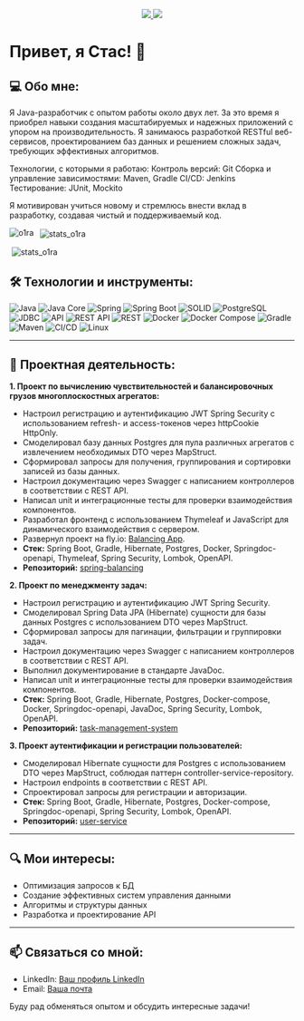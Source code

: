 <p align='center'>
  <a href="https://www.linkedin.com/in/gulay-sl/">
    <img src="https://img.shields.io/badge/linkedin-%230077B5.svg?&style=for-the-badge&logo=linkedin&logoColor=white" />
  </a>
  <a href="https://t.me/krajonoff">
    <img src="https://img.shields.io/badge/Telegram-2CA5E0?style=for-the-badge&logo=telegram&logoColor=white" />
  </a>
</p>


# Привет, я Стас! 👋

## 💻 Обо мне:
Я Java-разработчик с опытом работы около двух лет. За это время я приобрел навыки создания масштабируемых и надежных приложений 
с упором на производительность. Я занимаюсь разработкой RESTful веб-сервисов, проектированием баз данных и решением сложных задач, требующих эффективных алгоритмов.

Технологии, с которыми я работаю:
    Контроль версий: Git
    Сборка и управление зависимостями: Maven, Gradle
    CI/CD: Jenkins
    Тестирование: JUnit, Mockito

Я мотивирован учиться новому и стремлюсь внести вклад в разработку, создавая чистый и поддерживаемый код.

<!-- <div id="header" align="center">
<table>
  <tr>
    <td valign="top"><img src="https://github-readme-stats.vercel.app/api/top-langs/?username=krajoff&theme=dark)](https://github.com/krajoff" /></td>
    <td valign="top"><img src="https://media.giphy.com/media/RiykPw9tgdOylwFgUe/giphy.gif" width="205"/></td>
  </tr>
</table>
</div> -->

<p><img align="left" src="http://github-profile-summary-cards.vercel.app/api/cards/repos-per-language?username=krajoff&theme=default" alt="o1ra" /></p>

<p>&nbsp; <img align="center" src="http://github-profile-summary-cards.vercel.app/api/cards/stats?username=krajoff&theme=github" alt="stats_o1ra" /></p>

<p>&nbsp;<img align="center" src="http://github-profile-summary-cards.vercel.app/api/cards/profile-details?username=krajoff&theme=default" alt="stats_o1ra"/></p>

## 🛠 Технологии и инструменты:
![Java](https://img.shields.io/badge/-Java-007396?style=flat-square&logo=java&logoColor=white)
![Java Core](https://img.shields.io/badge/-Java%20Core-007396?style=flat-square&logo=java&logoColor=white)
![Spring](https://img.shields.io/badge/-Spring-6DB33F?style=flat-square&logo=spring&logoColor=white)
![Spring Boot](https://img.shields.io/badge/-Spring%20Boot-6DB33F?style=flat-square&logo=spring-boot&logoColor=white)
![SOLID](https://img.shields.io/badge/-SOLID-007396?style=flat-square&logo=java&logoColor=white)
![PostgreSQL](https://img.shields.io/badge/-PostgreSQL-336791?style=flat-square&logo=postgresql&logoColor=white)
![JDBC](https://img.shields.io/badge/-JDBC-007396?style=flat-square&logo=java&logoColor=white)
![API](https://img.shields.io/badge/-API-0288D1?style=flat-square&logo=api&logoColor=white)
![REST API](https://img.shields.io/badge/-REST%20API-FF6F00?style=flat-square&logo=rest&logoColor=white)
![REST](https://img.shields.io/badge/-REST-FF6F00?style=flat-square&logo=rest&logoColor=white)
![Docker](https://img.shields.io/badge/-Docker-2496ED?style=flat-square&logo=docker&logoColor=white)
![Docker Compose](https://img.shields.io/badge/-Docker%20Compose-2496ED?style=flat-square&logo=docker&logoColor=white)
![Gradle](https://img.shields.io/badge/-Gradle-02303A?style=flat-square&logo=gradle&logoColor=white)
![Maven](https://img.shields.io/badge/-Maven-C71A36?style=flat-square&logo=apache-maven&logoColor=white)
![CI/CD](https://img.shields.io/badge/-CI%2FCD-00897B?style=flat-square&logo=github-actions&logoColor=white)
![Linux](https://img.shields.io/badge/-Linux-FCC624?style=flat-square&logo=linux&logoColor=black)

---

## 🚀 Проектная деятельность:
**1. Проект по вычислению чувствительностей и балансировочных грузов многоплоскостных агрегатов:**
- Настроил регистрацию и аутентификацию JWT Spring Security с использованием refresh- и access-токенов через httpCookie HttpOnly.
- Смоделировал базу данных Postgres для пула различных агрегатов с извлечением необходимых DTO через MapStruct.
- Сформировал запросы для получения, группирования и сортировки записей из базы данных.
- Настроил документацию через Swagger с написанием контроллеров в соответствии с REST API.
- Написал unit и интеграционные тесты для проверки взаимодействия компонентов.
- Разработал фронтенд с использованием Thymeleaf и JavaScript для динамического взаимодействия с сервером.
- Развернул проект на fly.io: [Balancing App](https://balancing-app.fly.dev).
- **Стек:** Spring Boot, Gradle, Hibernate, Postgres, Docker, Springdoc-openapi, Thymeleaf, Spring Security, Lombok, OpenAPI.
- **Репозиторий:** [spring-balancing](https://github.com/krajoff/spring-balancing)

**2. Проект по менеджменту задач:**
- Настроил регистрацию и аутентификацию JWT Spring Security.
- Смоделировал Spring Data JPA (Hibernate) сущности для базы данных Postgres с использованием DTO через MapStruct.
- Сформировал запросы для пагинации, фильтрации и группировки задач.
- Настроил документацию через Swagger с написанием контроллеров в соответствии с REST API.
- Выполнил документирование в стандарте JavaDoc.
- Написал unit и интеграционные тесты для проверки взаимодействия компонентов.
- **Стек:** Spring Boot, Gradle, Hibernate, Postgres, Docker-compose, Docker, Springdoc-openapi, JavaDoc, Spring Security, Lombok, OpenAPI.
- **Репозиторий:** [task-management-system](https://github.com/krajoff/task-management-system)

**3. Проект аутентификации и регистрации пользователей:**
- Смоделировал Hibernate сущности для Postgres с использованием DTO через MapStruct, соблюдая паттерн controller-service-repository.
- Настроил endpoints в соответствии с REST API.
- Спроектировал запросы для регистрации и авторизации.
- **Стек:** Spring Boot, Gradle, Hibernate, Postgres, Docker-compose, Springdoc-openapi, Spring Security, Lombok, OpenAPI.
- **Репозиторий:** [user-service](https://github.com/krajoff/user-service)

---

## 🔍 Мои интересы:
- Оптимизация запросов к БД
- Создание эффективных систем управления данными
- Алгоритмы и структуры данных
- Разработка и проектирование API

---

## 📫 Связаться со мной:
- LinkedIn: [Ваш профиль LinkedIn](https://www.linkedin.com/in/gulay-sl)
- Email: [Ваша почта](mailto:uzu@bk.ru)

Буду рад обменяться опытом и обсудить интересные задачи!
